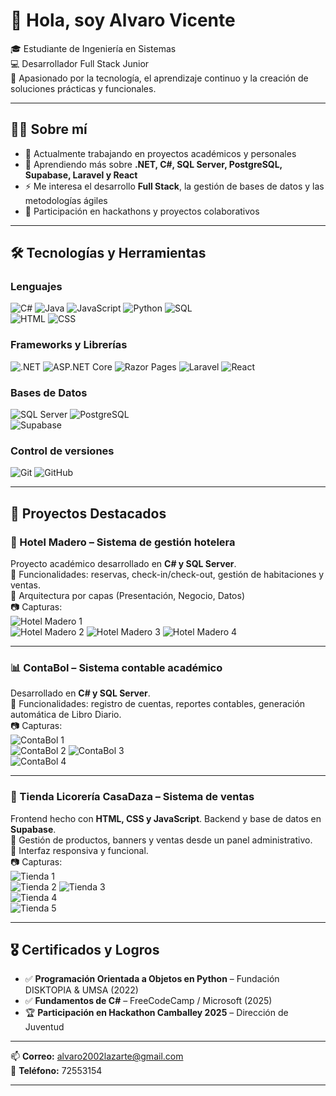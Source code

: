# 👋 Hola, soy Alvaro Vicente  

🎓 Estudiante de Ingeniería en Sistemas  
💻 Desarrollador Full Stack Junior  
🚀 Apasionado por la tecnología, el aprendizaje continuo y la creación de soluciones prácticas y funcionales.  

---

## 👨‍💻 Sobre mí  
- 🔭 Actualmente trabajando en proyectos académicos y personales  
- 🌱 Aprendiendo más sobre **.NET, C#, SQL Server, PostgreSQL, Supabase, Laravel y React**  
- ⚡ Me interesa el desarrollo **Full Stack**, la gestión de bases de datos y las metodologías ágiles  
- 🤝 Participación en hackathons y proyectos colaborativos  

---

## 🛠️ Tecnologías y Herramientas  

### Lenguajes  
![C#](https://img.shields.io/badge/C%23-239120?style=for-the-badge&logo=c-sharp&logoColor=white) 
![Java](https://img.shields.io/badge/Java-007396?style=for-the-badge&logo=java&logoColor=white) 
![JavaScript](https://img.shields.io/badge/JavaScript-F7DF1E?style=for-the-badge&logo=javascript&logoColor=black) 
![Python](https://img.shields.io/badge/Python-3776AB?style=for-the-badge&logo=python&logoColor=white) 
![SQL](https://img.shields.io/badge/SQL-4479A1?style=for-the-badge&logo=database&logoColor=white)  
![HTML](https://img.shields.io/badge/HTML5-E34F26?style=for-the-badge&logo=html5&logoColor=white)
![CSS](https://img.shields.io/badge/CSS3-1572B6?style=for-the-badge&logo=css3&logoColor=white)

### Frameworks y Librerías  
![.NET](https://img.shields.io/badge/.NET-512BD4?style=for-the-badge&logo=dotnet&logoColor=white) 
![ASP.NET Core](https://img.shields.io/badge/ASP.NET%20Core-512BD4?style=for-the-badge&logo=dotnet&logoColor=white)
![Razor Pages](https://img.shields.io/badge/Razor-5C2D91?style=for-the-badge&logo=razorpay&logoColor=white)
![Laravel](https://img.shields.io/badge/Laravel-FF2D20?style=for-the-badge&logo=laravel&logoColor=white)
![React](https://img.shields.io/badge/React-61DAFB?style=for-the-badge&logo=react&logoColor=black)

### Bases de Datos  
![SQL Server](https://img.shields.io/badge/SQL%20Server-CC2927?style=for-the-badge&logo=microsoftsqlserver&logoColor=white) 
![PostgreSQL](https://img.shields.io/badge/PostgreSQL-336791?style=for-the-badge&logo=postgresql&logoColor=white)  
![Supabase](https://img.shields.io/badge/Supabase-3ECF8E?style=for-the-badge&logo=supabase&logoColor=white)  

### Control de versiones  
![Git](https://img.shields.io/badge/Git-F05032?style=for-the-badge&logo=git&logoColor=white) 
![GitHub](https://img.shields.io/badge/GitHub-181717?style=for-the-badge&logo=github&logoColor=white)  

---

## 📌 Proyectos Destacados  

### 🏨 Hotel Madero – Sistema de gestión hotelera  
Proyecto académico desarrollado en **C# y SQL Server**.  
🔹 Funcionalidades: reservas, check-in/check-out, gestión de habitaciones y ventas.  
🔹 Arquitectura por capas (Presentación, Negocio, Datos)  
📷 Capturas:  
![Hotel Madero 1](assets/HotelMadero1.jpg)  
![Hotel Madero 2](assets/HotelMadero2.jpg)
![Hotel Madero 3](assets/HotelMadero3.jpg)
![Hotel Madero 4](assets/HotelMadero4.jpg)

---

### 📊 ContaBol – Sistema contable académico  
Desarrollado en **C# y SQL Server**.  
🔹 Funcionalidades: registro de cuentas, reportes contables, generación automática de Libro Diario.  
📷 Capturas:  
![ContaBol 1](assets/Contabol1.jpg)  
![ContaBol 2](assets/Contabol2.jpg)
![ContaBol 3](assets/Contabol3.jpg)  
![ContaBol 4](assets/Contabol4.jpg)

---

### 🛒 Tienda Licorería CasaDaza – Sistema de ventas  
Frontend hecho con **HTML, CSS y JavaScript**. Backend y base de datos en **Supabase**.  
🔹 Gestión de productos, banners y ventas desde un panel administrativo.  
🔹 Interfaz responsiva y funcional.  
📷 Capturas:  
![Tienda 1](assets/CasaDaza1.jpg)  
![Tienda 2](assets/CasaDaza2.jpg)
![Tienda 3](assets/CasaDaza3.jpg)  
![Tienda 4](assets/CasaDaza4.jpg)  
![Tienda 5](assets/CasaDaza5.jpg)  

---

## 🎖️ Certificados y Logros  

- ✅ **Programación Orientada a Objetos en Python** – Fundación DISKTOPIA & UMSA (2022)  
- ✅ **Fundamentos de C#** – FreeCodeCamp / Microsoft (2025)  
- 🏆 **Participación en Hackathon Camballey 2025** – Dirección de Juventud  

---

📫 **Correo:** alvaro2002lazarte@gmail.com  
📱 **Teléfono:** 72553154  

---
